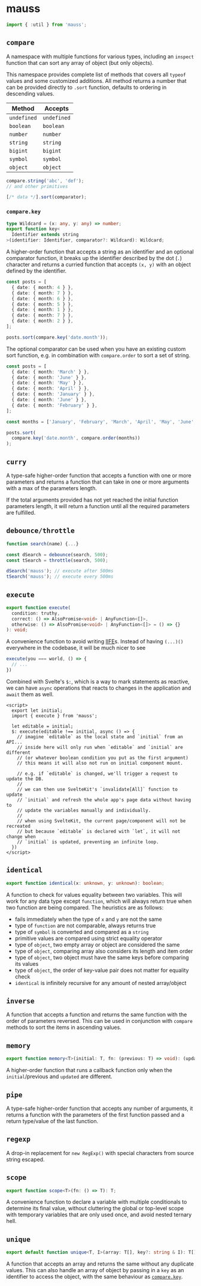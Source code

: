 # mauss

```js
import { :util } from 'mauss';
```

## `compare`

A namespace with multiple functions for various types, including an `inspect` function that can sort any array of object (but only objects).

This namespace provides complete list of methods that covers all `typeof` values and some customized additions. All method returns a number that can be provided directly to `.sort` function, defaults to ordering in descending values.

| Method      | Accepts     |
| ----------- | ----------- |
| `undefined` | `undefined` |
| `boolean`   | `boolean`   |
| `number`    | `number`    |
| `string`    | `string`    |
| `bigint`    | `bigint`    |
| `symbol`    | `symbol`    |
| `object`    | `object`    |

```js
compare.string('abc', 'def');
// and other primitives

[/* data */].sort(comparator);
```

### `compare.key`

```ts
type Wildcard = (x: any, y: any) => number;
export function key<
  Identifier extends string
>(identifier: Identifier, comparator?: Wildcard): Wildcard;
```

A higher-order function that accepts a string as an identifier and an optional comparator function, it breaks up the identifier described by the dot (`.`) character and returns a curried function that accepts `(x, y)` with an object defined by the identifier.

```ts
const posts = [
  { date: { month: 4 } },
  { date: { month: 7 } },
  { date: { month: 6 } },
  { date: { month: 5 } },
  { date: { month: 1 } },
  { date: { month: 7 } },
  { date: { month: 2 } },
];

posts.sort(compare.key('date.month'));
```

The optional comparator can be used when you have an existing custom sort function, e.g. in combination with `compare.order` to sort a set of string.

```ts
const posts = [
  { date: { month: 'March' } },
  { date: { month: 'June' } },
  { date: { month: 'May' } },
  { date: { month: 'April' } },
  { date: { month: 'January' } },
  { date: { month: 'June' } },
  { date: { month: 'February' } },
];

const months = ['January', 'February', 'March', 'April', 'May', 'June', 'July', 'August', 'September', 'October', 'November', 'December'];

posts.sort(
  compare.key('date.month', compare.order(months))
);
```

## `curry`

A type-safe higher-order function that accepts a function with one or more parameters and returns a function that can take in one or more arguments with a max of the parameters length.

If the total arguments provided has not yet reached the initial function parameters length, it will return a function until all the required parameters are fulfilled.

## `debounce/throttle`

```js
function search(name) {...}

const dSearch = debounce(search, 500);
const tSearch = throttle(search, 500);

dSearch('mauss'); // execute after 500ms
tSearch('mauss'); // execute every 500ms
```

## `execute`

```ts
export function execute(
  condition: truthy,
  correct: () => AlsoPromise<void> | AnyFunction<[]>,
  otherwise: () => AlsoPromise<void> | AnyFunction<[]> = () => {}
): void;
```

A convenience function to avoid writing [IIFE](https://developer.mozilla.org/en-US/docs/Glossary/IIFE)s. Instead of having `(...)()` everywhere in the codebase, it will be much nicer to see

```ts
execute(you === world, () => {
  // ...
})
```

Combined with Svelte's `$:`, which is a way to mark statements as reactive, we can have `async` operations that reacts to changes in the application and `await` them as well.

```svelte
<script>
  export let initial;
  import { execute } from 'mauss';

  let editable = initial;
  $: execute(editable !== initial, async () => {
    // imagine `editable` as the local state and `initial` from an API...
    // inside here will only run when `editable` and `initial` are different
    // (or whatever boolean condition you put as the first argument)
    // this means it will also not run on initial component mount.

    // e.g. if `editable` is changed, we'll trigger a request to update the DB.
    //
    // we can then use SvelteKit's `invalidate[All]` function to update
    // `initial` and refresh the whole app's page data without having to
    // update the variables manually and individually.
    //
    // when using SvelteKit, the current page/component will not be recreated
    // but because `editable` is declared with `let`, it will not change when
    // `initial` is updated, preventing an infinite loop.
  })
</script>
```

## `identical`

```ts
export function identical(x: unknown, y: unknown): boolean;
```

A function to check for values equality between two variables. This will work for any data type except `function`, which will always return true when two function are being compared. The heuristics are as follows:

- fails immediately when the type of `x` and `y` are not the same
- type of `function` are not comparable, always returns true
- type of `symbol` is converted and compared as a `string`
- primitive values are compared using strict equality operator
- type of `object`, two empty array or object are considered the same
- type of `object`, comparing array also considers its length and item order
- type of `object`, two object must have the same keys before comparing its values
- type of `object`, the order of key-value pair does not matter for equality check
- `identical` is infinitely recursive for any amount of nested array/object

## `inverse`

A function that accepts a function and returns the same function with the order of parameters reversed. This can be used in conjunction with `compare` methods to sort the items in ascending values.

## `memory`

```typescript
export function memory<T>(initial: T, fn: (previous: T) => void): (updated: T) => T;
```

A higher-order function that runs a callback function only when the `initial`/previous and `updated` are different.

## `pipe`

A type-safe higher-order function that accepts any number of arguments, it returns a function with the parameters of the first function passed and a return type/value of the last function.

## `regexp`

A drop-in replacement for `new RegExp()` with special characters from source string escaped.

## `scope`

```ts
export function scope<T>(fn: () => T): T;
```

A convenience function to declare a variable with multiple conditionals to determine its final value, without cluttering the global or top-level scope with temporary variables that are only used once, and avoid nested ternary hell.

## `unique`

```ts
export default function unique<T, I>(array: T[], key?: string & I): T[];
```

A function that accepts an array and returns the same without any duplicate values. This can also handle an array of object by passing in a `key` as an identifier to access the object, with the same behaviour as [`compare.key`](#comparekey).
